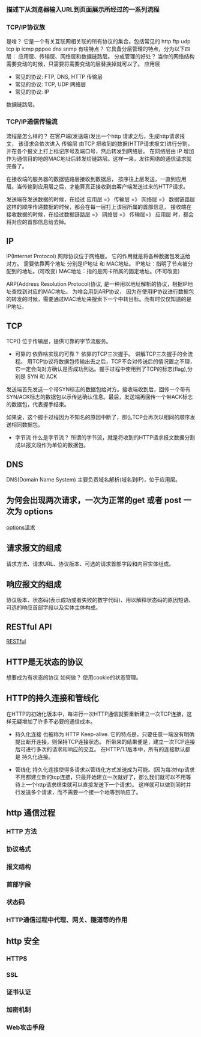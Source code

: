 ### 描述下从浏览器输入URL到页面展示所经过的一系列流程
### TCP/IP协议族 
是啥？
它是一个有关互联网相关联的所有协议的集合。包括常见的 http ftp udp tcp ip icmp pppoe dns snmp
有啥特点？
它具备分层管理的特点，分为以下四层： 应用层、传输层、网络层和数据链路层。
分成管理的好处？
当你的网络结构需要变动的时候，只需要将需要变动的层替换掉就可以了。
应用层
- 常见的协议: FTP, DNS, HTTP
传输层
- 常见的协议: TCP, UDP
网络层
- 常见的协议: IP

数据链路层。

### TCP/IP通信传输流
流程是怎么样的？
在客户端(发送端)发出一个http 请求之后，生成http请求报文， 该请求会依次进入 传输层 由TCP 把收到的数据(HTTP请求报文)进行分割，并在各个报文上打上标记序号及端口号，然后转发到网络层。
在网络层由 IP 增加作为通信目的地的MAC地址后转发给链路层。这样一来，发往网络的通信请求就完备了。

在接收端的服务器的数据链路层接收到数据后， 按序往上层发送，一直到应用层。当传输到应用层之后，才能算真正接收到由客户端发送过来的HTTP请求。

发送端在发送数据的时候，在经过 应用层 =》 传输层 =》 网络层 =》 数据链路层 这样的顺序传递数据的时候，都会在每一层打上该层所属的首部信息，
接收端在接收数据的时候，在经过数据链路层 =》 网络层 =》 传输层=》 应用层 时，都会将对应的首部信息给去掉。

## IP
IP(Internet Protocol) 网际协议位于网络层。
它的作用就是将各种数据包发送给对方。 需要依靠两个地址 分别是IP地址 和 MAC地址。
IP地址：指明了节点被分配到的地址。(可改变)
MAC地址：指的是网卡所属的固定地址。(不可改变)

ARP(Address Resolution Protocol)协议, 是一种用以地址解析的协议，根据IP地址查找到对应的MAC地址。
为啥会用到ARP协议， 因为在使用IP协议进行数据包的转发的时候，需要通过MAC地址来搜索下一个中转目标。而有时仅仅知道的是IP地址，

## TCP
TCP() 位于传输层，提供可靠的字节流服务。
- 可靠的
依靠啥实现的可靠？
依靠的TCP三次握手。
讲解TCP三次握手的全流程。
 用TCP协议将数据包传输出去之后，TCP不会对传送后的情况置之不理，它一定会向对方确认是否成功到达。握手过程中使用到了TCP的标志(flag),分别是 SYN 和 ACK

 发送端首先发送一个带SYN标志的数据包给对方。接收端收到后，回传一个带有 SYN/ACK标志的数据包以示传达确认信息。最后，发送端再回传一个带ACK标志的数据包，代表握手结束。

 如果说，这个握手过程因为不知名的原因中断了，那么TCP会再次以相同的顺序发送相同数据包。
- 字节流
什么是字节流？
所谓的字节流，就是将收到的HTTP请求报文数据分割成以报文段作为单位的数据包。

## DNS
DNS(Domain Name System) 主要负责域名解析(域名到IP)，位于应用层。

## 为何会出现两次请求，一次为正常的get 或者 post 一次为 options
[options请求](http://blog.itpub.net/69955379/viewspace-2729362/)

## 请求报文的组成
请求方法、请求URL、协议版本、可选的请求首部字段和内容实体组成。
## 响应报文的组成
协议版本、状态码(表示成功或者失败的数字代码)、用以解释状态码的原因短语、可选的响应首部字段以及实体主体构成。
## RESTful API 
[RESTful](https://cloud.tencent.com/developer/article/1519246)
## HTTP是无状态的协议
想要成为有状态的协议 如何做？ 使用cookie的状态管理。

##  HTTP的持久连接和管线化
在HTTP的初始化版本中，每进行一次HTTP通信就要重新建立一次TCP连接，这样无疑增加了许多不必要的通信成本。
- 持久化连接
    也被称为 HTTP Keep-alive. 它的特点是，只要任意一端没有明确提出断开连接，则保持TCP连接状态。
    所带来的结果便是，建立一次TCP连接后可进行多次的请求和响应的交互。
在HTTP/1.1版本中，所有的连接默认都是 持久化连接。

- 管线化
持久化连接使得多请求以管线化方式发送成为可能。(因为每次htp请求不用都建立新的tcp连接，只最开始建立一次就好了，那么我们就可以不用等待上一个http请求结束就可以直接发送下一个请求)。
这样就可以做到同时并行发送多个请求，而不需要一个接一个地等到响应了。


## http 通信过程
### HTTP 方法
### 协议格式
### 报文结构
### 首部字段
### 状态码
### HTTP通信过程中代理、网关、隧道等的作用
## http 安全
### HTTPS 
### SSL
### 证书认证
### 加密机制
### Web攻击手段